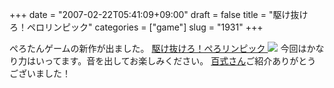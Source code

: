+++
date = "2007-02-22T05:41:09+09:00"
draft = false
title = "駆け抜けろ！ペロリンピック"
categories = ["game"]
slug = "1931"
+++

ぺろたんゲームの新作が出ました。
<a href="http://picup.omocoro.jp/?eid=153" target="_blank">駆け抜けろ！ぺろリンピック
<img src="http://omo-tokusu.img.jugem.jp/20070218_688.gif"></a>
今回はかなり力はいってます。音を出してお楽しみください。
<a href="http://www.ideaxidea.com/archives/2007/02/post_194.html" target="_blank">百式さん</a>ご紹介ありがとうございました！
